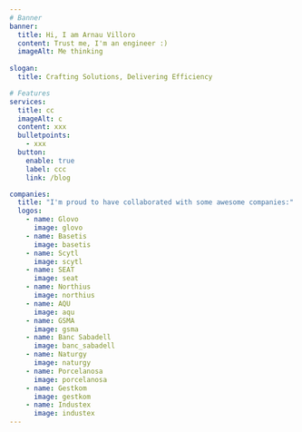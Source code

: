 ```yaml
---
# Banner
banner:
  title: Hi, I am Arnau Villoro
  content: Trust me, I'm an engineer :)
  imageAlt: Me thinking
    
slogan:
  title: Crafting Solutions, Delivering Efficiency

# Features
services:
  title: cc
  imageAlt: c
  content: xxx
  bulletpoints:
    - xxx
  button:
    enable: true
    label: ccc
    link: /blog

companies:
  title: "I'm proud to have collaborated with some awesome companies:"  
  logos:
    - name: Glovo
      image: glovo
    - name: Basetis
      image: basetis
    - name: Scytl
      image: scytl
    - name: SEAT
      image: seat
    - name: Northius
      image: northius
    - name: AQU
      image: aqu
    - name: GSMA
      image: gsma
    - name: Banc Sabadell
      image: banc_sabadell
    - name: Naturgy
      image: naturgy
    - name: Porcelanosa
      image: porcelanosa
    - name: Gestkom
      image: gestkom
    - name: Industex
      image: industex
---
```

